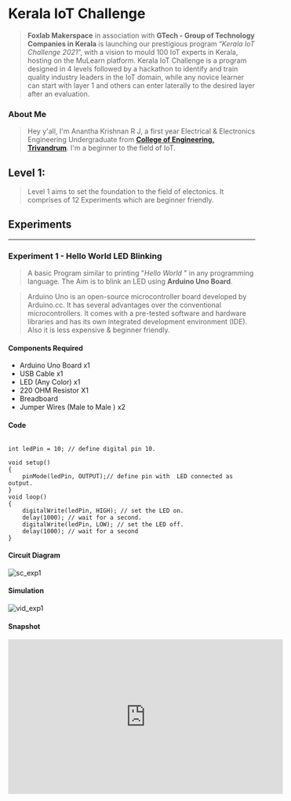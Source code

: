 # Kerala IoT Challenge

> **Foxlab Makerspace** in association with **GTech - Group of Technology Companies in Kerala** is launching our prestigious program  “*Kerala IoT Challenge 2021*”,  with a vision to mould 100 IoT experts in Kerala, hosting on the MuLearn platform. Kerala IoT Challenge is a program designed in 4 levels followed by a hackathon to identify and train quality industry leaders in the IoT domain, while any novice learner can start with layer 1 and others can enter laterally to the desired layer after an evaluation.

### About Me
> Hey y'all,  I'm Anantha Krishnan R J, a first year Electrical & Electronics Engineering Undergraduate from [**College of Engineering, Trivandrum**](https://www.cet.ac.in/). I'm a beginner to the field of IoT. 

## Level 1:

> Level 1 aims to set the foundation to the field of electonics. It comprises of 12 Experiments which are beginner friendly.

## Experiments 
---

### Experiment 1 - Hello World LED Blinking

> A basic Program similar to printing "*Hello World* " in any programming language. The Aim is to blink an LED using **Arduino Uno Board**.

>Arduino Uno is an open-source microcontroller board developed by Arduino.cc. It has several advantages over the conventional microcontrollers. It comes with a pre-tested software and hardware libraries and has its own integrated development environment (IDE). Also it is less expensive & beginner friendly.

#### Components Required
   * Arduino Uno Board x1
   * USB Cable x1
   * LED (Any Color) x1
   * 220 OHM Resistor X1
   * Breadboard
   * Jumper Wires (Male to Male ) x2

#### Code

```

int ledPin = 10; // define digital pin 10.

void setup()
{
    pinMode(ledPin, OUTPUT);// define pin with  LED connected as output.
}
void loop()
{
    digitalWrite(ledPin, HIGH); // set the LED on.
    delay(1000); // wait for a second.
    digitalWrite(ledPin, LOW); // set the LED off.
    delay(1000); // wait for a second
} 

```

#### Circuit Diagram

![sc_exp1](assets/images/exp1.jpg)

#### Simulation 

![vid_exp1](assets/simulation/exp1.gif)

#### Snapshot

<iframe width="560" height="315" src="https://www.youtube.com/embed/lnA6eKeujNo" title="YouTube video player" frameborder="0" allow="accelerometer; autoplay; clipboard-write; encrypted-media; gyroscope; picture-in-picture" allowfullscreen></iframe>

